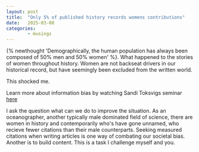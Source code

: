 ```yaml
---
layout: post
title:  "Only 5% of published history records womens contributions"
date:   2025-03-08 
categories: 
        - musings
---
```


{% newthought 'Demographically, the human population has always been composed of 50% men and 50% women' %}. What happened to the stories of women throughout history. Women are not backseat drivers in our historical record, but have seemingly been excluded from the written world. 

This shocked me. 

Learn more about information bias by watching Sandi Toksvigs seminar [here](https://youtu.be/UG6Ier4UC_8?si=6FV7NwkMLa-catpw)

I ask the question what can we do to improve the situation. As an oceanographer, another typically male dominated field of science, there are women in history and contemporarily who's have gone unnamed, who recieve fewer citations than their male counterparts. Seeking measured citations when writing articles is one way of combating our societal bias. Another is to build content. This is a task I challenge myself and you.  
